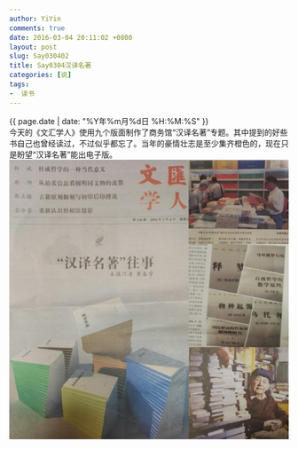 ```yaml
---
author: YiYin
comments: true
date: 2016-03-04 20:11:02 +0800
layout: post
slug: Say030402
title: Say0304汉译名著
categories: [说]
tags:
-  读书
---
```

<div class="saying">
<div class="timestamp">{{ page.date | date: "%Y年%m月%d日 %H:%M:%S" }}</div>
今天的《文汇学人》使用九个版面制作了商务馆“汉译名著”专题。其中提到的好些书自己也曾经读过，不过似乎都忘了。当年的豪情壮志是至少集齐橙色的，现在只是盼望“汉译名著”能出电子版。<br/>
<img src="/public/images/hanyimingzhu.jpg"/>
</div>
